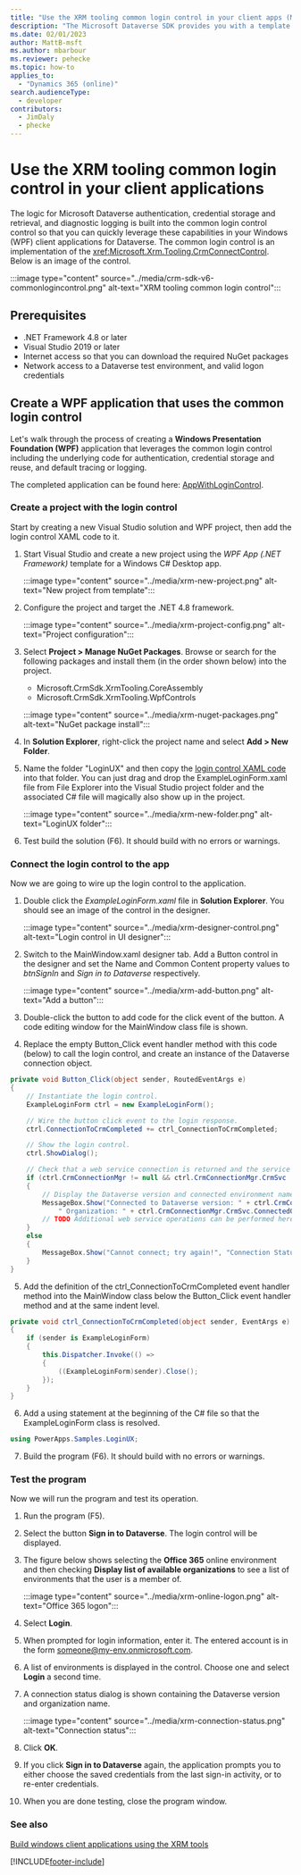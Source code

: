 ```yaml
---
title: "Use the XRM tooling common login control in your client apps (Microsoft Dataverse)| Microsoft Docs"
description: "The Microsoft Dataverse SDK provides you with a template for Visual Studio that enables you to use the common login control in your client applications. The code for Dataverse authentication, credential storage and retrieval, and diagnostic logging is built into the template so that you can quickly leverage these capabilities in your Windows client applications for Dataverse"
ms.date: 02/01/2023
author: MattB-msft
ms.author: mbarbour
ms.reviewer: pehecke
ms.topic: how-to
applies_to: 
  - "Dynamics 365 (online)"
search.audienceType: 
  - developer
contributors: 
  - JimDaly
  - phecke 
---
```

# Use the XRM tooling common login control in your client applications

 The logic for Microsoft Dataverse authentication, credential storage and retrieval, and diagnostic logging is built into the common login control control so that you can quickly leverage these capabilities in your Windows (WPF) client applications for Dataverse. The common login control is an implementation of the <xref:Microsoft.Xrm.Tooling.CrmConnectControl>. Below is an image of the control.  
  
:::image type="content" source="../media/crm-sdk-v6-commonlogincontrol.png" alt-text="XRM tooling common login control":::

## Prerequisites
  
- .NET Framework 4.8 or later
- Visual Studio 2019 or later
- Internet access so that you can download the required NuGet packages
- Network access to a Dataverse test environment, and valid logon credentials
   
## Create a WPF application that uses the common login control
  
Let's walk through the process of creating a **Windows Presentation Foundation (WPF)** application that leverages the common login control including the underlying code for authentication, credential storage and reuse, and default tracing or logging.

The completed application can be found here: [AppWithLoginControl](https://github.com/microsoft/PowerApps-Samples/tree/master/dataverse/Xrm%20Tooling/App-with-login-control).

### Create a project with the login control

Start by creating a new Visual Studio solution and WPF project, then add the login control XAML code to it.

1. Start Visual Studio and create a new project using the _WPF App (.NET Framework)_ template for a Windows C# Desktop app.

    :::image type="content" source="../media/xrm-new-project.png" alt-text="New project from template":::

1. Configure the project and target the .NET 4.8 framework.

    :::image type="content" source="../media/xrm-project-config.png" alt-text="Project configuration":::

1. Select **Project > Manage NuGet Packages**. Browse or search for the following packages and install them (in the order shown below) into the project.

    - Microsoft.CrmSdk.XrmTooling.CoreAssembly
    - Microsoft.CrmSdk.XrmTooling.WpfControls

    :::image type="content" source="../media/xrm-nuget-packages.png" alt-text="NuGet package install":::

1. In **Solution Explorer**, right-click the project name and select **Add > New Folder**.

1. Name the folder "LoginUX" and then copy the [login control XAML code](https://github.com/microsoft/PowerApps-Samples/tree/master/dataverse/LoginUX) into that folder. You can just drag and drop the ExampleLoginForm.xaml file from File Explorer into the Visual Studio project folder and the associated C# file will magically also show up in the project.

    :::image type="content" source="../media/xrm-new-folder.png" alt-text="LoginUX folder":::

1. Test build the solution (F6). It should build with no errors or warnings.

### Connect the login control to the app

Now we are going to wire up the login control to the application.

1. Double click the _ExampleLoginForm.xaml_ file in **Solution Explorer**. You should see an image of the control in the designer.

    :::image type="content" source="../media/xrm-designer-control.png" alt-text="Login control in UI designer":::

2. Switch to the MainWindow.xaml designer tab. Add a Button control in the designer and set the Name and Common Content property values to _btnSignIn_ and _Sign in to Dataverse_ respectively.

    :::image type="content" source="../media/xrm-add-button.png" alt-text="Add a button":::

3. Double-click the button to add code for the click event of the button. A code editing window for the MainWindow class file is shown.

4. Replace the empty Button_Click event handler method with this code (below) to call the login control, and create an instance of the Dataverse connection object.

```csharp
private void Button_Click(object sender, RoutedEventArgs e)
{
    // Instantiate the login control.  
    ExampleLoginForm ctrl = new ExampleLoginForm();

    // Wire the button click event to the login response.   
    ctrl.ConnectionToCrmCompleted += ctrl_ConnectionToCrmCompleted;

    // Show the login control.   
    ctrl.ShowDialog();

    // Check that a web service connection is returned and the service is ready.     
    if (ctrl.CrmConnectionMgr != null && ctrl.CrmConnectionMgr.CrmSvc != null && ctrl.CrmConnectionMgr.CrmSvc.IsReady)
    {
        // Display the Dataverse version and connected environment name  
        MessageBox.Show("Connected to Dataverse version: " + ctrl.CrmConnectionMgr.CrmSvc.ConnectedOrgVersion.ToString() +
            " Organization: " + ctrl.CrmConnectionMgr.CrmSvc.ConnectedOrgUniqueName, "Connection Status");
        // TODO Additional web service operations can be performed here
    }
    else
    {
        MessageBox.Show("Cannot connect; try again!", "Connection Status");
    }
}
```

5. Add the definition of the ctrl_ConnectionToCrmCompleted event handler method into the MainWindow class below the Button_Click event handler method and at the same indent level.

```csharp
private void ctrl_ConnectionToCrmCompleted(object sender, EventArgs e)
{
    if (sender is ExampleLoginForm)
    {
        this.Dispatcher.Invoke(() =>
        {
            ((ExampleLoginForm)sender).Close();
        });
    }
}
```

6. Add a using statement at the beginning of the C# file so that the ExampleLoginForm class is resolved.

```csharp
using PowerApps.Samples.LoginUX;
```

7. Build the program (F6). It should build with no errors or warnings.

### Test the program

Now we will run the program and test its operation.

1. Run the program (F5).

1. Select the button **Sign in to Dataverse**. The login control will be displayed.

1. The figure below shows selecting the **Office 365** online environment and then checking **Display list of available organizations** to see a list of environments that the user is a member of.

    :::image type="content" source="../media/xrm-online-logon.png" alt-text="Office 365 logon":::

1. Select **Login**.

1. When prompted for login information, enter it. The entered account is in the form someone@my-env.onmicrosoft.com.

1. A list of environments is displayed in the control. Choose one and select **Login** a second time.

1. A connection status dialog is shown containing the Dataverse version and organization name.

    :::image type="content" source="../media/xrm-connection-status.png" alt-text="Connection status":::

1. Click **OK**.

1. If you click **Sign in to Dataverse** again, the application prompts you to either choose the saved credentials from the last sign-in activity, or to re-enter credentials.
1. When you are done testing, close the program window.
  
### See also  
  
[Build windows client applications using the XRM tools](build-windows-client-applications-xrm-tools.md)

[!INCLUDE[footer-include](../../../includes/footer-banner.md)]
